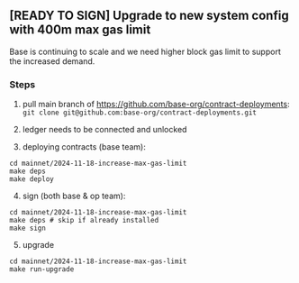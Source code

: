 ## [READY TO SIGN] Upgrade to new system config with 400m max gas limit

Base is continuing to scale and we need higher block gas limit to support the increased demand.

### Steps

1. pull main branch of https://github.com/base-org/contract-deployments:
`git clone git@github.com:base-org/contract-deployments.git`

2. ledger needs to be connected and unlocked
3. deploying contracts (base team):
```
cd mainnet/2024-11-18-increase-max-gas-limit
make deps
make deploy
```

4. sign (both base & op team):
```
cd mainnet/2024-11-18-increase-max-gas-limit
make deps # skip if already installed
make sign
```

5. upgrade
```
cd mainnet/2024-11-18-increase-max-gas-limit
make run-upgrade
```